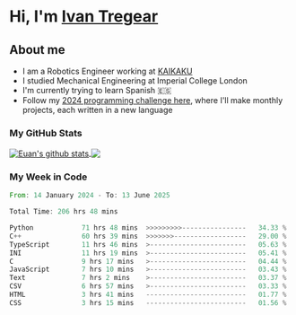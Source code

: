 # Hi, I'm [Ivan Tregear](https://www.linkedin.com/in/ivantregear/)

## About me

* I am a Robotics Engineer working at [KAIKAKU](https://github.com/KAIKAKU-AI)
* I studied Mechanical Engineering at Imperial College London
* I'm currently trying to learn Spanish :es:
* Follow my [2024 programming challenge here](https://github.com/ITregear?tab=repositories), where I'll make monthly projects, each written in a new language


### My GitHub Stats

<a href="#my-github-stats">
  <img align="center" src="https://github-readme-stats.vercel.app/api?username=itregear&count_private=true&show_icons=true&include_all_commits=true&theme=material-palenight" alt="Euan's github stats" />
</a>

<a href="#my-github-stats">
  <img align="center" src="https://github-readme-stats.vercel.app/api/top-langs/?username=itregear&layout=compact&theme=material-palenight" />
</a>

### My Week in Code
<!--START_SECTION:waka-->

```rust
From: 14 January 2024 - To: 13 June 2025

Total Time: 206 hrs 48 mins

Python            71 hrs 48 mins  >>>>>>>>>----------------   34.33 %
C++               60 hrs 39 mins  >>>>>>>------------------   29.00 %
TypeScript        11 hrs 46 mins  >------------------------   05.63 %
INI               11 hrs 19 mins  >------------------------   05.41 %
C                 9 hrs 17 mins   >------------------------   04.44 %
JavaScript        7 hrs 10 mins   >------------------------   03.43 %
Text              7 hrs 2 mins    >------------------------   03.37 %
CSV               6 hrs 57 mins   >------------------------   03.33 %
HTML              3 hrs 41 mins   -------------------------   01.77 %
CSS               3 hrs 15 mins   -------------------------   01.56 %
```

<!--END_SECTION:waka-->

